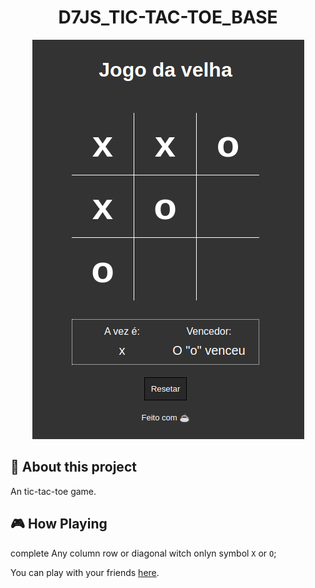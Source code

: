 <h1 align="center">
    D7JS_TIC-TAC-TOE_BASE
</h1>

<p align="center">
    <img src="./assets/images/cover.png">
</p>

## 📝 About this project

An tic-tac-toe game.

## 🎮 How Playing

complete Any column row or diagonal witch onlyn symbol `X` or `O`;

You can play with your friends [here](https://jeferson1.github.io/D7JS_TICTACTOE_BASE/).